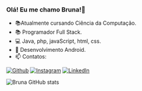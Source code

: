 ### Olá! Eu me chamo Bruna!👋

- 📚Atualmente cursando Ciência da Computação.
- 📚 Programador Full Stack.
- 💻 Java, php, javaScript, html, css.
- 📱 Desenvolvimento Android.
- 📫 Contatos:

[![Github](https://img.shields.io/badge/GitHub-100000?style=for-the-badge&logo=github&logoColor=white)](https://github.com/bruna-crist)
[![Instagram](https://img.shields.io/badge/Instagram-E4405F?style=for-the-badge&logo=instagram&logoColor=white)](https://instagram.com/bruna.bc__)
[![LinkedIn](https://img.shields.io/badge/LinkedIn-0077B5?style=for-the-badge&logo=linkedin&logoColor=white)](https://www.linkedin.com/in/bruna-cristina-brand%C3%A3o-e-silva-a98101266/)


![Bruna GitHub stats](https://github-readme-stats.vercel.app/api?username=bruna-crist&show_icons=true&theme=dracula&count_private=true)

